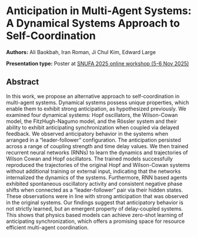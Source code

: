 # Anticipation in Multi-Agent Systems: A Dynamical Systems Approach to Self-Coordination

**Authors:** Ali Baokbah, Iran Roman, Ji Chul Kim, Edward Large
                           


**Presentation type:** Poster at [SNUFA 2025 online workshop (5-6 Nov 2025)](https://snufa.net/2025)

## Abstract

In this work, we propose an alternative approach to self-coordination in multi-agent systems. Dynamical systems possess unique properties, which enable them to exhibit strong anticipation, as hypothesized previously. We examined four dynamical systems: Hopf oscillators, the Wilson-Cowan model, the FitzHugh-Nagumo model, and the Rössler system and their ability to exhibit anticipating synchronization when coupled via delayed feedback. We observed anticipatory behavior in the systems when arranged in a “leader-follower” configuration. The anticipation persisted across a range of coupling strength and time delay values. We then trained recurrent neural networks (RNNs) to learn the dynamics and trajectories of Wilson Cowan and Hopf oscillators. The trained models successfully reproduced the trajectories of the original Hopf and Wilson-Cowan systems without additional training or external input, indicating that the networks internalized the dynamics of the systems. Furthermore, RNN based agents exhibited spontaneous oscillatory activity and consistent negative phase shifts when connected as a “leader-follower” pair via their hidden states. These observations were in line with strong anticipation that was observed in the original systems. Our findings suggest that anticipatory behavior is not strictly learned, but an emergent property of delay-coupled systems. This shows that physics based models can achieve zero-shot learning of anticipating synchronization, which offers a promising space for resource efficient multi-agent coordination.